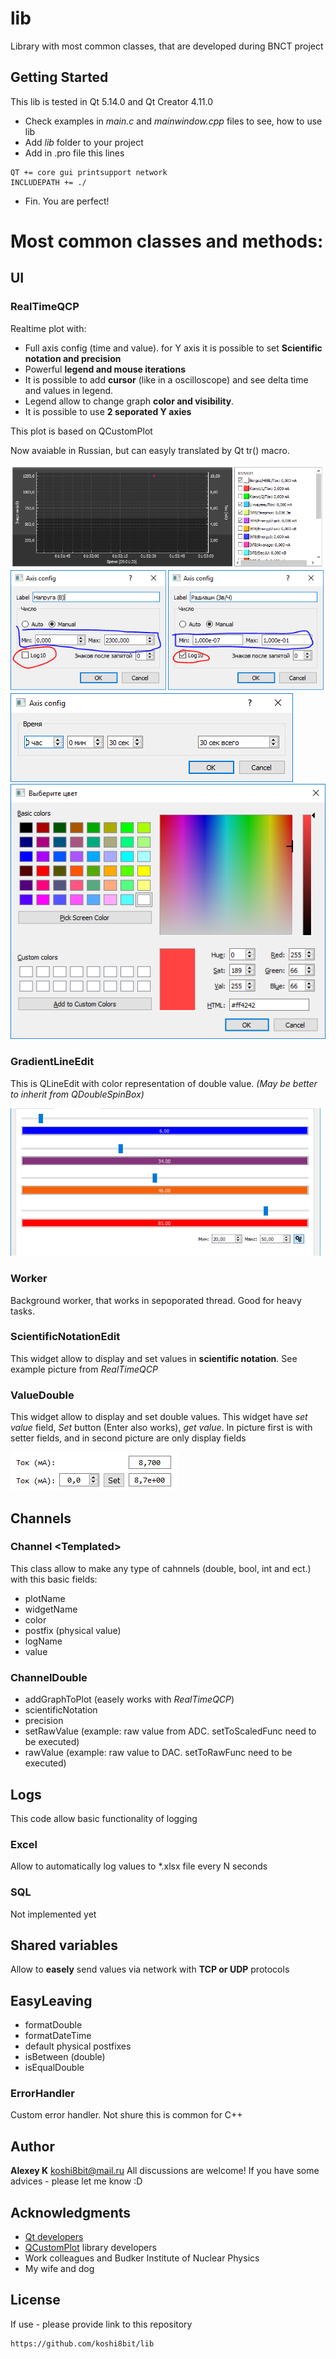 # lib
Library with most common classes, that are developed during BNCT project

## Getting Started
This lib is tested in Qt 5.14.0 and Qt Creator 4.11.0

* Check examples in *main.c* and *mainwindow.cpp* files to see, how to use lib
* Add *lib* folder to your project
* Add in .pro file this lines
```
QT += core gui printsupport network
INCLUDEPATH += ./
```
* Fin. You are perfect!

# Most common classes and methods:

## UI

### RealTimeQCP

Realtime plot with:
* Full axis config (time and value). for Y axis it is possible to set **Scientific notation and precision**
* Powerful **legend and mouse iterations**
* It is possible to add **cursor** (like in a oscilloscope) and see delta time and values in legend. 
* Legend allow to change graph **color and visibility**.
* It is possible to use **2 seporated Y axies**

This plot is based on QCustomPlot

Now avaiable in Russian, but can easyly translated by Qt tr() macro.

![RealTimeQCP](readme-pic/realtimeqcp01.png)
![RealTimeQCP](readme-pic/realtimeqcp02--.png)
![RealTimeQCP](readme-pic/realtimeqcp03-.png)
![RealTimeQCP](readme-pic/realtimeqcp04.png)

### GradientLineEdit

This is QLineEdit with color representation of double value. *(May be better to inherit from QDoubleSpinBox)*

![RealTimeQCP](readme-pic/gradientlineedit01.png)

### Worker

Background worker, that works in sepoporated thread. Good for heavy tasks.

### ScientificNotationEdit

This widget allow to display and set values in **scientific notation**. See example picture from *RealTimeQCP*

### ValueDouble

This widget allow to display and set double values. This widget have *set value* field, *Set* button (Enter also works), *get value*. In picture first is with setter fields, and in second picture are only display fields

![RealTimeQCP](readme-pic/valuedouble01.png)

## Channels

### Channel \<Templated\>

This class allow to make any type of cahnnels (double, bool, int and ect.) with this basic fields:
* plotName
* widgetName
* color
* postfix (physical value)
* logName
* value

### ChannelDouble 
* addGraphToPlot (easely works with *RealTimeQCP*)
* scientificNotation
* precision
* setRawValue (example: raw value from ADC. setToScaledFunc need to be executed)
* rawValue (example: raw value to DAC. setToRawFunc need to be executed)

## Logs

This code allow basic functionality of logging

### Excel

Allow to automatically log values to \*.xlsx file every N seconds

### SQL

Not implemented yet

## Shared variables

Allow to **easely** send values via network with **TCP or UDP** protocols

## EasyLeaving

* formatDouble
* formatDateTime
* default physical postfixes
* isBetween (double)
* isEqualDouble

### ErrorHandler

Custom error handler. Not shure this is common for C++



## Author

 **Alexey K** koshi8bit@mail.ru
 All discussions are welcome! If you have some advices - please let me know :D
 
## Acknowledgments

* [Qt developers](https://www.qt.io/)
* [QCustomPlot](https://www.qcustomplot.com/) library developers 
* Work colleagues and Budker Institute of Nuclear Physics
* My wife and dog

## License
If use - please provide link to this repository
```
https://github.com/koshi8bit/lib
```


